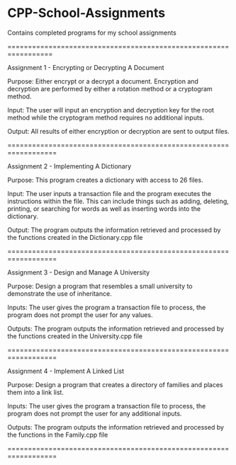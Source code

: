 # CPP-School-Assignments
Contains completed programs for my school assignments

=================================================================
  
  Assignment 1 - Encrypting or Decrypting A Document

Purpose: Either encrypt or a decrypt a document. Encryption and decryption 
are performed by either a rotation method or a cryptogram method.

Input:  The user will input an encryption and decryption key for the root method while the cryptogram method requires no additional inputs.  

Output: All results of either encryption or decryption are sent to output files.

==================================================================
 
 Assignment 2 - Implementing A Dictionary

Purpose: This program creates a dictionary with access to 26 files. 

Input: The user inputs a transaction file and the program executes the instructions within the
file.  This can include things such as adding, deleting, printing, or searching for words as
well as inserting words into the dictionary.

Output: The program outputs the information retrieved and processed by the functions created in the Dictionary.cpp file

==================================================================
 
 Assignment 3 - Design and Manage A University

Purpose: Design a program that resembles a small university to demonstrate the use of inheritance.

Inputs: The user gives the program a transaction file to process, the program does not prompt the user for any values.

Outputs: The program outputs the information retrieved and processed by the functions created in the University.cpp file

==================================================================
 
 Assignment 4 - Implement A Linked List

Purpose: Design a program that creates a directory of families
and places them into a link list.

Inputs: The user gives the program a transaction file to process,
the program does not prompt the user for any additional inputs.

Outputs: The program outputs the information retrieved and
processed by the functions in the Family.cpp file

==================================================================
